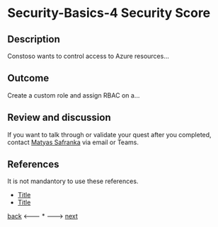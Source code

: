 # Security-Basics-4 Security Score

## Description

Constoso wants to control access to Azure resources...


## Outcome

Create a custom role and assign RBAC on a...

## Review and discussion
If you want to talk through or validate your quest after you completed, contact [Matyas Safranka](mailto:matyas@microsoft.com) via email or Teams.

## References

It is not mandantory to use these references.

- [Title](Link)
- [Title](Link)


[back](./security-basics-3.md) <--- * ---> [next](./security-basics-5.md)

